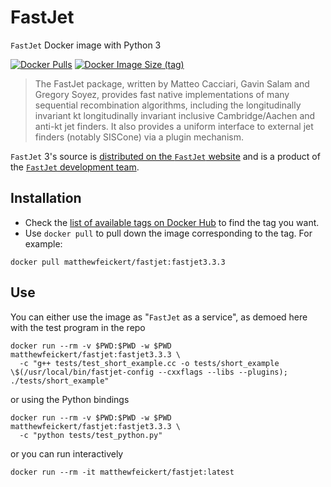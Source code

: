 # FastJet

`FastJet` Docker image with Python 3

[![Docker Pulls](https://img.shields.io/docker/pulls/matthewfeickert/fastjet)](https://hub.docker.com/r/matthewfeickert/fastjet)
[![Docker Image Size (tag)](https://img.shields.io/docker/image-size/matthewfeickert/fastjet/latest)](https://hub.docker.com/r/matthewfeickert/fastjet/tags?name=latest)

> The FastJet package, written by Matteo Cacciari, Gavin Salam and Gregory Soyez, provides fast native implementations of many sequential recombination algorithms, including the longitudinally invariant kt longitudinally invariant inclusive Cambridge/Aachen and anti-kt jet finders. It also provides a uniform interface to external jet finders (notably SISCone) via a plugin mechanism.

`FastJet` 3's source is [distributed on the `FastJet` website](http://fastjet.fr/all-releases.html) and is a product of the [`FastJet` development team](http://fastjet.fr/about.html).

## Installation

- Check the [list of available tags on Docker Hub](https://hub.docker.com/r/matthewfeickert/fastjet/tags?page=1) to find the tag you want.
- Use `docker pull` to pull down the image corresponding to the tag. For example:

```
docker pull matthewfeickert/fastjet:fastjet3.3.3
```

## Use

You can either use the image as "`FastJet` as a service", as demoed here with the test program in the repo

```
docker run --rm -v $PWD:$PWD -w $PWD matthewfeickert/fastjet:fastjet3.3.3 \
  -c "g++ tests/test_short_example.cc -o tests/short_example \$(/usr/local/bin/fastjet-config --cxxflags --libs --plugins); ./tests/short_example"
```

or using the Python bindings

```
docker run --rm -v $PWD:$PWD -w $PWD matthewfeickert/fastjet:fastjet3.3.3 \
  -c "python tests/test_python.py"
```

or you can run interactively

```
docker run --rm -it matthewfeickert/fastjet:latest
```
